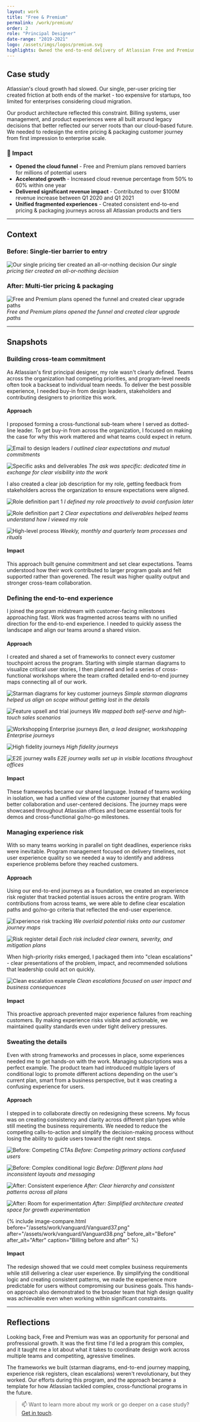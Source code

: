 ```yaml
---
layout: work
title: "Free & Premium"
permalink: /work/premium/
order: 2
role: "Principal Designer"
date-range: "2019-2021"
logo: /assets/imgs/logos/premium.svg
highlights: Owned the end-to-end delivery of Atlassian Free and Premium plans across Jira and Confluence.
---
```

## Case study

Atlassian's cloud growth had slowed. Our single, per-user pricing tier created friction at both ends of the market - too expensive for startups, too limited for enterprises considering cloud migration.

Our product architecture reflected this constraint. Billing systems, user management, and product experiences were all built around legacy decisions that better reflected our server roots than our cloud-based future. We needed to redesign the entire pricing & packaging customer journey from first impression to enterprise scale.

### 🎯 Impact
- **Opened the cloud funnel** - Free and Premium plans removed barriers for millions of potential users
- **Accelerated growth** - Increased cloud revenue percentage from 50% to 60% within one year
- **Delivered significant revenue impact** - Contributed to over $100M revenue increase between Q1 2020 and Q1 2021
- **Unified fragmented experiences** - Created consistent end-to-end pricing & packaging journeys across all Atlassian products and tiers

---

## Context
### Before: Single-tier barrier to entry

![Our single pricing tier created an all-or-nothing decision](/assets/work/vanguard/Vanguard01.png)
*Our single pricing tier created an all-or-nothing decision*

### After: Multi-tier pricing & packaging

![Free and Premium plans opened the funnel and created clear upgrade paths](/assets/work/vanguard/Vanguard02.png)
*Free and Premium plans opened the funnel and created clear upgrade paths*

---

## Snapshots

### Building cross-team commitment

As Atlassian's first principal designer, my role wasn't clearly defined. Teams across the organization had competing priorities, and program-level needs often took a backseat to individual team needs. To deliver the best possible experience, I needed buy-in from design leaders, stakeholders and contributing designers to prioritize this work. 

#### Approach
I proposed forming a cross-functional sub-team where I served as dotted-line leader. To get buy-in from across the organization, I focused on making the case for why this work mattered and what teams could expect in return.

![Email to design leaders](/assets/work/vanguard/Vanguard08.png)
*I outlined clear expectations and mutual commitments*

![Specific asks and deliverables](/assets/work/vanguard/Vanguard09.png)
*The ask was specific: dedicated time in exchange for clear visibility into the work*

I also created a clear job description for my role, getting feedback from stakeholders across the organization to ensure expectations were aligned.

![Role definition part 1](/assets/work/vanguard/Vanguard10.png)
*I defined my role proactively to avoid confusion later*

![Role definition part 2](/assets/work/vanguard/Vanguard11.png)
*Clear expectations and deliverables helped teams understand how I viewed my role*

![High-level process](/assets/work/vanguard/Vanguard15.png)
*Weekly, monthly and quarterly team processes and rituals*

#### Impact
This approach built genuine commitment and set clear expectations. Teams understood how their work contributed to larger program goals and felt supported rather than goverened. The result was higher quality output and stronger cross-team collaboration.

### Defining the end-to-end experience

I joined the program midstream with customer-facing milestones approaching fast. Work was fragmented across teams with no unified direction for the end-to-end experience. I needed to quickly assess the landscape and align our teams around a shared vision.

#### Approach
I created and shared a set of frameworks to connect every customer touchpoint across the program. Starting with simple starman diagrams to visualize critical user stories, I then planned and led a series of cross-functional workshops where the team crafted detailed end-to-end journey maps connecting all of our work.

![Starman diagrams for key customer journeys](/assets/work/vanguard/Vanguard03.png)
*Simple starman diagrams helped us align on scope without getting lost in the details*

![Feature upsell and trial journeys](/assets/work/vanguard/Vanguard04.png)
*We mapped both self-serve and high-touch sales scenarios*

![Workshopping Enterprise journeys](/assets/work/vanguard/Vanguard17.png)
*Ben, a lead designer, workshopping Enterprise journeys*

![High fidelity journeys](/assets/work/vanguard/Vanguard22.png)
*High fidelity journeys*

![E2E journey walls](/assets/work/vanguard/Vanguard24.png)
*E2E journey walls set up in visible locations throughout offices*

#### Impact
These frameworks became our shared language. Instead of teams working in isolation, we had a unified view of the customer journey that enabled better collaboration and user-centered decisions. The journey maps were showcased throughout Atlassian offices and became essential tools for demos and cross-functional go/no-go milestones.

### Managing experience risk

With so many teams working in parallel on tight deadlines, experience risks were inevitable. Program management focused on delivery timelines, not user experience quality so we needed a way to identify and address experience problems before they reached customers.

#### Approach
Using our end-to-end journeys as a foundation, we created an experience risk register that tracked potential issues across the entire program. With contributions from across teams, we were able to define clear escalation paths and go/no-go criteria that reflected the end-user experience.

![Experience risk tracking](/assets/work/vanguard/Vanguard27.png)
*We overlaid potential risks onto our customer journey maps*

![Risk register detail](/assets/work/vanguard/Vanguard28.png)
*Each risk included clear owners, severity, and mitigation plans*

When high-priority risks emerged, I packaged them into "clean escalations" - clear presentations of the problem, impact, and recommended solutions that leadership could act on quickly.

![Clean escalation example](/assets/work/vanguard/Vanguard33.png)
*Clean escalations focused on user impact and business consequences*

#### Impact
This proactive approach prevented major experience failures from reaching customers. By making experience risks visible and actionable, we maintained quality standards even under tight delivery pressures.

### Sweating the details

Even with strong frameworks and processes in place, some experiences needed me to get hands-on with the work. Managing subscriptions was a perfect example. The product team had introduced multiple layers of conditional logic to promote different actions depending on the user's current plan, smart from a business perspective, but it was creating a confusing experience for users. 

#### Approach
I stepped in to collaborate directly on redesigning these screens. My focus was on creating consistency and clarity across different plan types while still meeting the business requirements. We needed to reduce the competing calls-to-action and simplify the decision-making process without losing the ability to guide users toward the right next steps.

![Before: Competing CTAs](/assets/work/vanguard/Vanguard35.png)
*Before: Competing primary actions confused users*

![Before: Complex conditional logic](/assets/work/vanguard/Vanguard36.png)
*Before: Different plans had inconsistent layouts and messaging*

![After: Consistent experience](/assets/work/vanguard/Vanguard38.png)
*After: Clear hierarchy and consistent patterns across all plans*

![After: Room for experimentation](/assets/work/vanguard/Vanguard39.png)
*After: Simplified architecture created space for growth experimentation*

{% include image-compare.html 
  before="/assets/work/vanguard/Vanguard37.png"
  after="/assets/work/vanguard/Vanguard38.png"
  before_alt="Before"
  after_alt="After"
  caption="Billing before and after" %}

#### Impact
The redesign showed that we could meet complex business requirements while still delivering a clear user experience. By simplifying the conditional logic and creating consistent patterns, we made the experience more predictable for users without compromising our business goals. This hands-on approach also demonstrated to the broader team that high design quality was achievable even when working within significant constraints.

---

## Reflections

Looking back, Free and Premium was was an opportunity for personal and profressional growth. It was the first time I'd led a program this complex, and it taught me a lot about what it takes to coordinate design work across multiple teams and competiting, agressive timelines.

The frameworks we built (starman diagrams, end-to-end journey mapping, experience risk registers, clean escalations) weren't revolutionary, but they worked. Our efforts during this program, and the approach became a template for how Atlassian tackled complex, cross-functional programs in the future.

> 📫 Want to learn more about my work or go deeper on a case study? [Get in touch](https://linkedin.com/in/liamgreig).